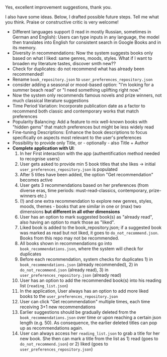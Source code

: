 Yes, excellent improvement suggestions, thank you.

I also have some ideas. Below, I drafted possible future steps.  Tell me what you think. Praise or constructive critic is very welcome!

* Different languages support (I read in mostly Russian, sometimes in German and English): Users can type inputs in any language, the model then translates into English for consistent search in Google Books and in its memory.
* Diversity in recommendations: Now the system suggests books only based on what I liked: same genres, moods, styles. What if I want to broaden my literature tastes, discover smth new??
* Check for duplicates: do not recommend what has already been recommended!
* Rename `book_repository.json` to `user_preferences_repository.json`
* consider adding a seasonal or mood-based option: "I'm looking for a summer beach read" or "I need something uplifting right now."
* Now the system only recommends famous novels and prize winners, not much classical literature suggestions
* Time Period Variation: Incorporate publication date as a factor to recommend both classic and contemporary works that match preferences
* Popularity Balancing: Add a feature to mix well-known books with "hidden gems" that match preferences but might be less widely read
* Fine-tuning Descriptions: Enhance the book descriptions to focus specifically on aspects most relevant to the user's preferences
* Possibility to provide only Title, or - optionally - also Title + Author
* **Complete application with UI**:
  1) In her First interaction with the app (authentification method needed to recognise users)
  2) User gets asked to provide min 5 book titles that she likes -> initial `user_preferences_repository.json` is populated
  3) After 5 titles have been added, the option "Get recommendation" becomes active
  4) User gets 3 recommendations based on her preferences (from diverse eras, time periods: must-read-classics, contemporary, prize-winners etc.)
  5) (!) and one extra recommendation to explore new genres, styles, moods, themes - books that are similar in one or (max) two dimensions **but different in all other dimensions**
  6) User has an option to mark suggested book(s) as "already read", also having an option to mark those as "liked". 
  7) Liked book is added to the book_repository.json; if a suggested book was marked as read but not liked, it goes to `do_not_recommend.json`. Books from this repo may not be recommended.
  8) All books shown in recommendations go into `book_recommendations.json`, where the system will check for duplicates 
  9) Before each recommendation, system checks for duplicates 1) in `book_recommendations.json` (already recommended), 2) in `do_not_recommend.json` (already read), 3) in `user_preferences_repository.json` (already read)
  9) User has an option to add the recommended book(s) into his reading list (`reading_list.json`)
  10) In the application, User always has an option to add more liked books to the `user_preferences_repository.json`
  11) User can click "Get recommendation" multiple times, each time receiving 3+1 new recommendations
  12) Earlier suggestions should be gradually deleted from the `book_recommendations.json` over time or upon reaching a certain json length (e.g. 50). As consequence, the earlier deleted titles can pop up as recommendations again.
  13) User can always access her `reading_list.json` to grab a title for her new book. She then can mark a title from the list as 1) read (goes to `do_not_recommend.json`) or 2) liked (goes to `user_preferences_repository.json`)
